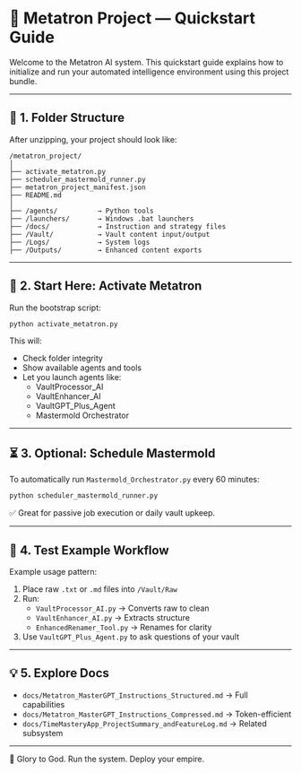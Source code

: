 
# 🧠 Metatron Project — Quickstart Guide

Welcome to the Metatron AI system. This quickstart guide explains how to initialize and run your automated intelligence environment using this project bundle.

---

## 🧱 1. Folder Structure

After unzipping, your project should look like:

```
/metatron_project/
│
├── activate_metatron.py
├── scheduler_mastermold_runner.py
├── metatron_project_manifest.json
├── README.md
│
├── /agents/          → Python tools
├── /launchers/       → Windows .bat launchers
├── /docs/            → Instruction and strategy files
├── /Vault/           → Vault content input/output
├── /Logs/            → System logs
├── /Outputs/         → Enhanced content exports
```

---

## 🚀 2. Start Here: Activate Metatron

Run the bootstrap script:

```bash
python activate_metatron.py
```

This will:
- Check folder integrity
- Show available agents and tools
- Let you launch agents like:
  - VaultProcessor_AI
  - VaultEnhancer_AI
  - VaultGPT_Plus_Agent
  - Mastermold Orchestrator

---

## ⏳ 3. Optional: Schedule Mastermold

To automatically run `Mastermold_Orchestrator.py` every 60 minutes:

```bash
python scheduler_mastermold_runner.py
```

✅ Great for passive job execution or daily vault upkeep.

---

## 🧪 4. Test Example Workflow

Example usage pattern:

1. Place raw `.txt` or `.md` files into `/Vault/Raw`
2. Run:
   - `VaultProcessor_AI.py` → Converts raw to clean
   - `VaultEnhancer_AI.py` → Extracts structure
   - `EnhancedRenamer_Tool.py` → Renames for clarity
3. Use `VaultGPT_Plus_Agent.py` to ask questions of your vault

---

## 💡 5. Explore Docs

- `docs/Metatron_MasterGPT_Instructions_Structured.md` → Full capabilities
- `docs/Metatron_MasterGPT_Instructions_Compressed.md` → Token-efficient
- `docs/TimeMasteryApp_ProjectSummary_andFeatureLog.md` → Related subsystem

---

👑 Glory to God. Run the system. Deploy your empire.
